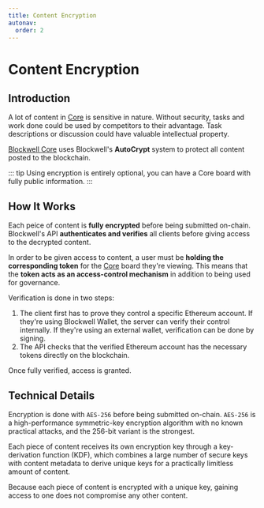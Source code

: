 ```yaml
---
title: Content Encryption
autonav:
  order: 2
---
```


# Content Encryption

## Introduction

A lot of content in [Core](./README.md) is sensitive in nature. Without
security, tasks and work done could be used by competitors to their
advantage. Task descriptions or discussion could have valuable intellectual
property.

[Blockwell Core](./README.md) uses Blockwell's **AutoCrypt** system to protect
all content posted to the blockchain.

::: tip
Using encryption is entirely optional, you can have a Core board with fully
public information.
:::

## How It Works

Each peice of content is **fully encrypted** before being submitted on-chain.
Blockwell's API **authenticates and verifies** all clients before giving access
to the decrypted content.

In order to be given access to content, a user must be **holding the corresponding
token** for the [Core](./README.md) board they're viewing. This means that
the **token acts as an access-control mechanism** in addition to being used
for governance.

Verification is done in two steps:

1. The client first has to prove they control a specific Ethereum account.
   If they're using Blockwell Wallet, the server can verify their control
   internally. If they're using an external wallet, verification can be
   done by signing.
2. The API checks that the verified Ethereum account has the necessary tokens
   directly on the blockchain.
   
Once fully verified, access is granted.

## Technical Details

Encryption is done with `AES-256` before being submitted
on-chain. `AES-256` is a high-performance symmetric-key encryption algorithm
with no known practical attacks, and the 256-bit variant is the strongest.

Each piece of content receives its own encryption key through a key-derivation
function (KDF), which combines a large number of secure keys with content
metadata to derive unique keys for a practically limitless amount of content.

Because each piece of content is encrypted with a unique key, gaining access
to one does not compromise any other content.

